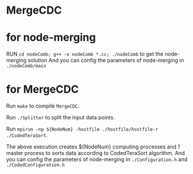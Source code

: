 # MergeCDC
# for node-merging
RUN `cd nodeComb; g++ -o nodeComb *.cc; ./nodeComb` to get the node-merging solution
And you can config the parameters of node-merging in `./nodeComb/main`

# for MergeCDC
Run `make` to compile `MergeCDC`.

Run `./Splitter` to split the input data points.

Run `mpirun -np ${NodeNum} -hostfile ./hostfile/hostfile-r ./CodedTeraSort`.

The above execution creates ${NodeNum} computing processes and 1 master process to sorts data according to CodedTeraSort algorithm.
And you can config the parameters of node-merging in `./Configuration.h` and `./CodedConfiguration.h`